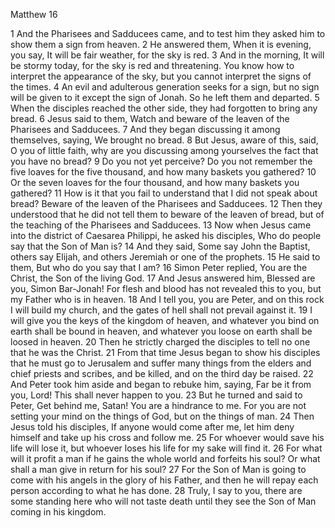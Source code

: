 Matthew 16

1	And the Pharisees and Sadducees came, and to test him they asked him to show them a sign from heaven.
2	He answered them, When it is evening, you say, It will be fair weather, for the sky is red.
3	And in the morning, It will be stormy today, for the sky is red and threatening. You know how to interpret the appearance of the sky, but you cannot interpret the signs of the times.
4	An evil and adulterous generation seeks for a sign, but no sign will be given to it except the sign of Jonah. So he left them and departed.
5	When the disciples reached the other side, they had forgotten to bring any bread.
6	Jesus said to them, Watch and beware of the leaven of the Pharisees and Sadducees.
7	And they began discussing it among themselves, saying, We brought no bread.
8	But Jesus, aware of this, said, O you of little faith, why are you discussing among yourselves the fact that you have no bread?
9	Do you not yet perceive? Do you not remember the five loaves for the five thousand, and how many baskets you gathered?
10	Or the seven loaves for the four thousand, and how many baskets you gathered?
11	How is it that you fail to understand that I did not speak about bread? Beware of the leaven of the Pharisees and Sadducees.
12	Then they understood that he did not tell them to beware of the leaven of bread, but of the teaching of the Pharisees and Sadducees.
13	Now when Jesus came into the district of Caesarea Philippi, he asked his disciples, Who do people say that the Son of Man is?
14	And they said, Some say John the Baptist, others say Elijah, and others Jeremiah or one of the prophets.
15	He said to them, But who do you say that I am?
16	Simon Peter replied, You are the Christ, the Son of the living God.
17	And Jesus answered him, Blessed are you, Simon Bar-Jonah! For flesh and blood has not revealed this to you, but my Father who is in heaven.
18	And I tell you, you are Peter, and on this rock I will build my church, and the gates of hell shall not prevail against it.
19	I will give you the keys of the kingdom of heaven, and whatever you bind on earth shall be bound in heaven, and whatever you loose on earth shall be loosed in heaven.
20	Then he strictly charged the disciples to tell no one that he was the Christ.
21	From that time Jesus began to show his disciples that he must go to Jerusalem and suffer many things from the elders and chief priests and scribes, and be killed, and on the third day be raised.
22	And Peter took him aside and began to rebuke him, saying, Far be it from you, Lord! This shall never happen to you.
23	But he turned and said to Peter, Get behind me, Satan! You are a hindrance to me. For you are not setting your mind on the things of God, but on the things of man.
24	Then Jesus told his disciples, If anyone would come after me, let him deny himself and take up his cross and follow me.
25	For whoever would save his life will lose it, but whoever loses his life for my sake will find it.
26	For what will it profit a man if he gains the whole world and forfeits his soul? Or what shall a man give in return for his soul?
27	For the Son of Man is going to come with his angels in the glory of his Father, and then he will repay each person according to what he has done.
28	Truly, I say to you, there are some standing here who will not taste death until they see the Son of Man coming in his kingdom.

